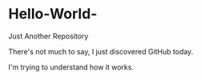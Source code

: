 # Hello-World-
Just Another Repository 

There's not much to say, I just discovered GitHub today.

I'm trying to understand how it works. 
